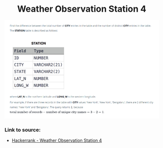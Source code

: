 <h1 align="center">Weather Observation Station 4</h1>

![alt text](https://github.com/matthew01lokiet/Github-repos-images/blob/main/Other/SQL/weather_observation_station_4.png)

### Link to source: 
- <a href="https://www.hackerrank.com/challenges/weather-observation-station-4/problem">Hackerrank - Weather Observation Station 4</a>

